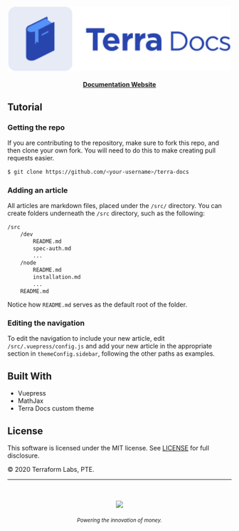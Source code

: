 <p>&nbsp;</p>
<p align="center">
<img src="./img/docs_logo.svg" width=500>
</p>

<div align="center">
  <h4>
    <a href="https://docs.terra.money/docs">Documentation Website</a>
  </h4>
</div>

## Tutorial

### Getting the repo

If you are contributing to the repository, make sure to fork this repo, and then clone your own fork. You will need to do this to make creating pull requests easier.

```bash
$ git clone https://github.com/<your-username>/terra-docs
```

### Adding an article

All articles are markdown files, placed under the `/src/` directory. You can create folders underneath the `/src` directory, such as the following:

```
/src
    /dev
        README.md
        spec-auth.md
        ...
    /node
        README.md
        installation.md
        ...
    README.md
```

Notice how `README.md` serves as the default root of the folder.

### Editing the navigation

To edit the navigation to include your new article, edit `/src/.vuepress/config.js` and add your new article in the appropriate section in `themeConfig.sidebar`, following the other paths as examples.

## Built With

- Vuepress
- MathJax
- Terra Docs custom theme

## License

This software is licensed under the MIT license. See [LICENSE](./LICENSE) for full disclosure.

© 2020 Terraform Labs, PTE.

<hr/>

<p>&nbsp;</p>
<p align="center">
    <a href="https://terra.money/"><img src="http://terra.money/logos/terra_logo.svg" align="center" width=200/></a>
</p>
<div align="center">
  <sub><em>Powering the innovation of money.</em></sub>
</div>

